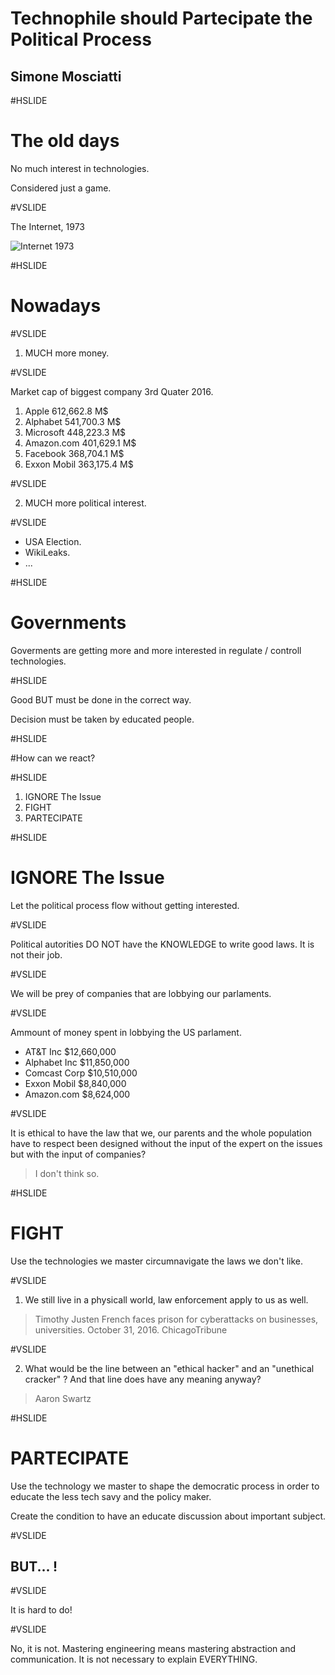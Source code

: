 # Technophile should Partecipate the Political Process

## Simone Mosciatti

#HSLIDE

# The old days

No much interest in technologies.

Considered just a game.

#VSLIDE

The Internet, 1973

![Internet 1973](https://pbs.twimg.com/media/CzWLR1MW8AExkeD.jpg)

#HSLIDE

# Nowadays

#VSLIDE

1. MUCH more money.

#VSLIDE

Market cap of biggest company 3rd Quater 2016.

1. Apple 612,662.8 M$
2. Alphabet 541,700.3 M$
3. Microsoft 448,223.3 M$
4. Amazon.com 401,629.1 M$
5. Facebook 368,704.1 M$
6. Exxon Mobil 363,175.4 M$

#VSLIDE

2. MUCH more political interest.

#VSLIDE

* USA Election.
* WikiLeaks.
* ...

#HSLIDE

# Governments

Goverments are getting more and more interested in regulate / controll technologies.

#HSLIDE

Good BUT must be done in the correct way.

Decision must be taken by educated people.

#HSLIDE

#How can we react?

#HSLIDE

1. IGNORE The Issue
2. FIGHT
3. PARTECIPATE

#HSLIDE

# IGNORE The Issue
Let the political process flow without getting interested.

#VSLIDE

Political autorities DO NOT have the KNOWLEDGE to write good laws.
It is not their job.

#VSLIDE 

We will be prey of companies that are lobbying our parlaments.

#VSLIDE

Ammount of money spent in lobbying the US parlament.

* AT&T Inc	$12,660,000
* Alphabet Inc	$11,850,000
* Comcast Corp	$10,510,000
* Exxon Mobil	$8,840,000
* Amazon.com 	$8,624,000

#VSLIDE

It is ethical to have the law that we, our parents and the whole population have to respect been designed without the input of the expert on the issues but with the input of companies?

> I don't think so.

#HSLIDE

# FIGHT

Use the technologies we master circumnavigate the laws we don't like.

#VSLIDE

1. We still live in a physicall world, law enforcement apply to us as well.

> Timothy Justen French faces prison for cyberattacks on businesses, universities. October 31, 2016. ChicagoTribune

#VSLIDE

2. What would be the line between an "ethical hacker" and an "unethical cracker" ? And that line does have any meaning anyway?

> Aaron Swartz

#HSLIDE

# PARTECIPATE

Use the technology we master to shape the democratic process in order to educate the less tech savy and the policy maker.

Create the condition to have an educate discussion about important subject.

#VSLIDE

## BUT... !

#VSLIDE

It is hard to do!


#VSLIDE

No, it is not. Mastering engineering means mastering abstraction and communication. It is not necessary to explain EVERYTHING.

